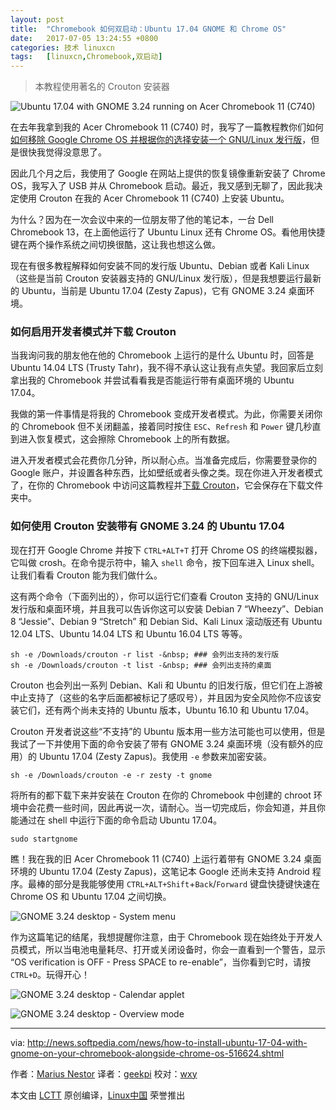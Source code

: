 ```yaml
---
layout: post
title:	"Chromebook 如何双启动：Ubuntu 17.04 GNOME 和 Chrome OS"
date:	2017-07-05 13:24:55 +0800 
categories:	技术 linuxcn 
tags:	[linuxcn,Chromebook,双启动]
---
```




> 
> 本教程使用著名的 Crouton 安装器
> 
> 
> 


![Ubuntu 17.04 with GNOME 3.24 running on Acer Chromebook 11 (C740)](/Asserts/Images//attachment/album/201707/05/132458tbqczfj9ajf2bcbf.jpg)


在去年我拿到我的 Acer Chromebook 11 (C740) 时，我写了一篇教程教你们如何[如何移除 Google Chrome OS 并根据你的选择安装一个 GNU/Linux 发行版](http://news.softpedia.com/news/here-s-how-to-install-any-linux-operating-system-on-your-chromebook-506212.shtml)，但是很快我觉得没意思了。


因此几个月之后，我使用了 Google 在网站上提供的恢复镜像重新安装了 Chrome OS，我写入了 USB 并从 Chromebook 启动。最近，我又感到无聊了，因此我决定使用 Crouton 在我的 Acer Chromebook 11 (C740) 上安装 Ubuntu。


为什么？因为在一次会议中来的一位朋友带了他的笔记本，一台 Dell Chromebook 13，在上面他运行了 Ubuntu Linux 还有 Chrome OS。看他用快捷键在两个操作系统之间切换很酷，这让我也想这么做。


现在有很多教程解释如何安装不同的发行版 Ubuntu、Debian 或者 Kali Linux（这些是当前 Crouton 安装器支持的 GNU/Linux 发行版），但是我想要运行最新的 Ubuntu，当前是 Ubuntu 17.04 (Zesty Zapus)，它有 GNOME 3.24 桌面环境。


### 如何启用开发者模式并下载 Crouton


当我询问我的朋友他在他的 Chromebook 上运行的是什么 Ubuntu 时，回答是 Ubuntu 14.04 LTS (Trusty Tahr)，我不得不承认这让我有点失望。我回家后立刻拿出我的 Chromebook 并尝试看看我是否能运行带有桌面环境的 Ubuntu 17.04。


我做的第一件事情是将我的 Chromebook 变成开发者模式。为此，你需要关闭你的 Chromebook 但不关闭翻盖，接着同时按住 `ESC`、`Refresh` 和 `Power` 键几秒直到进入恢复模式，这会擦除 Chromebook 上的所有数据。


进入开发者模式会花费你几分钟，所以耐心点。当准备完成后，你需要登录你的 Google 账户，并设置各种东西，比如壁纸或者头像之类。现在你进入开发者模式了，在你的 Chromebook 中访问这篇教程并[下载 Crouton](https://goo.gl/fd3zc)，它会保存在下载文件夹中。


### 如何使用 Crouton 安装带有 GNOME 3.24 的 Ubuntu 17.04


现在打开 Google Chrome 并按下 `CTRL+ALT+T` 打开 Chrome OS 的终端模拟器，它叫做 crosh。在命令提示符中，输入 `shell` 命令，按下回车进入 Linux shell。让我们看看 Crouton 能为我们做什么。


这有两个命令（下面列出的），你可以运行它们查看 Crouton 支持的 GNU/Linux 发行版和桌面环境，并且我可以告诉你这可以安装 Debian 7 “Wheezy”、Debian 8 “Jessie”、Debian 9 “Stretch” 和 Debian Sid、Kali Linux 滚动版还有 Ubuntu 12.04 LTS、Ubuntu 14.04 LTS 和 Ubuntu 16.04 LTS 等等。



```
sh -e /Downloads/crouton -r list -&nbsp; ### 会列出支持的发行版 
sh -e /Downloads/crouton -t list -&nbsp; ### 会列出支持的桌面 

```

Crouton 也会列出一系列 Debian、Kali 和 Ubuntu 的旧发行版，但它们在上游被中止支持了（这些的名字后面都被标记了感叹号），并且因为安全风险你不应该安装它们，还有两个尚未支持的 Ubuntu 版本，Ubuntu 16.10 和 Ubuntu 17.04。


Crouton 开发者说这些“不支持”的 Ubuntu 版本用一些方法可能也可以使用，但是我试了一下并使用下面的命令安装了带有 GNOME 3.24 桌面环境（没有额外的应用）的 Ubuntu 17.04 (Zesty Zapus)。我使用 `-e` 参数来加密安装。



```
sh -e /Downloads/crouton -e -r zesty -t gnome

```

将所有的都下载下来并安装在 Crouton 在你的 Chromebook 中创建的 chroot 环境中会花费一些时间，因此再说一次，请耐心。当一切完成后，你会知道，并且你能通过在 shell 中运行下面的命令启动 Ubuntu 17.04。



```
sudo startgnome

```

瞧！我在我的旧 Acer Chromebook 11 (C740) 上运行着带有 GNOME 3.24 桌面环境的 Ubuntu 17.04 (Zesty Zapus)，这笔记本 Google 还尚未支持 Android 程序。最棒的部分是我能够使用 `CTRL+ALT+Shift`+`Back`/`Forward` 键盘快捷键快速在 Chrome OS 和 Ubuntu 17.04 之间切换。


![GNOME 3.24 desktop - System menu](/Asserts/Images//attachment/album/201707/05/132459xnregen1b410s0lg.jpg)


作为这篇笔记的结尾，我想提醒你注意，由于 Chromebook 现在始终处于开发人员模式，所以当电池电量耗尽、打开或关闭设备时，你会一直看到一个警告，显示 “OS verification is OFF - Press SPACE to re-enable”，当你看到它时，请按 `CTRL+D`。玩得开心！


![GNOME 3.24 desktop - Calendar applet](/Asserts/Images//attachment/album/201707/05/132459n99o888ohp90i8i4.jpg)


![GNOME 3.24 desktop - Overview mode](/Asserts/Images//attachment/album/201707/05/132500zo383055n3qzu1b4.jpg)




---


via: <http://news.softpedia.com/news/how-to-install-ubuntu-17-04-with-gnome-on-your-chromebook-alongside-chrome-os-516624.shtml>


作者：[Marius Nestor](http://news.softpedia.com/editors/browse/marius-nestor) 译者：[geekpi](https://github.com/geekpi) 校对：[wxy](https://github.com/wxy)


本文由 [LCTT](https://github.com/LCTT/TranslateProject) 原创编译，[Linux中国](https://linux.cn/) 荣誉推出
